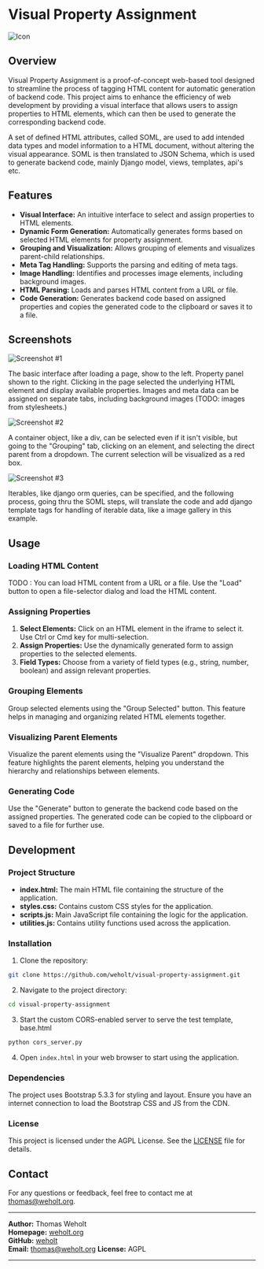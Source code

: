 # Visual Property Assignment
![Icon](icon.webp)

## Overview

Visual Property Assignment is a proof-of-concept web-based tool designed to streamline the process of tagging HTML content for automatic generation of backend code. This project aims to enhance the efficiency of web development by providing a visual interface that allows users to assign properties to HTML elements, which can then be used to generate the corresponding backend code. 

A set of defined HTML attributes, called SOML, are used to add intended data types and model information to a HTML document,
without altering the visual appearance. SOML is then translated to JSON Schema, which is used to generate backend code, 
mainly Django model, views, templates, api's etc. 

## Features

- **Visual Interface:** An intuitive interface to select and assign properties to HTML elements.
- **Dynamic Form Generation:** Automatically generates forms based on selected HTML elements for property assignment.
- **Grouping and Visualization:** Allows grouping of elements and visualizes parent-child relationships.
- **Meta Tag Handling:** Supports the parsing and editing of meta tags.
- **Image Handling:** Identifies and processes image elements, including background images.
- **HTML Parsing:** Loads and parses HTML content from a URL or file.
- **Code Generation:** Generates backend code based on assigned properties and copies the generated code to the clipboard or saves it to a file.

## Screenshots

![Screenshot #1](ui.png)

The basic interface after loading a page, show to the left. Property panel shown to the right. Clicking in the page selected the underlying HTML element and display available properties. Images and meta data can be assigned on separate tabs, including background images (TODO: images from stylesheets.)

![Screenshot #2](ui2.png)

A container object, like a div, can be selected even if it isn't visible, but going to the "Grouping" tab, clicking on an element, and selecting the direct parent from a dropdown. The current selection will be visualized as a red box.

![Screenshot #3](ui3.png)

Iterables, like django orm queries, can be specified, and the following process, going thru the SOML steps, will translate the code and add django template tags for handling of iterable data, like a image gallery in this example.

## Usage

### Loading HTML Content

TODO : You can load HTML content from a URL or a file. Use the "Load" button to open a file-selector dialog and load the HTML content.

### Assigning Properties

1. **Select Elements:** Click on an HTML element in the iframe to select it. Use Ctrl or Cmd key for multi-selection.
2. **Assign Properties:** Use the dynamically generated form to assign properties to the selected elements.
3. **Field Types:** Choose from a variety of field types (e.g., string, number, boolean) and assign relevant properties.

### Grouping Elements

Group selected elements using the "Group Selected" button. This feature helps in managing and organizing related HTML elements together.

### Visualizing Parent Elements

Visualize the parent elements using the "Visualize Parent" dropdown. This feature highlights the parent elements, helping you understand the hierarchy and relationships between elements.

### Generating Code

Use the "Generate" button to generate the backend code based on the assigned properties. The generated code can be copied to the clipboard or saved to a file for further use.

## Development

### Project Structure

- **index.html:** The main HTML file containing the structure of the application.
- **styles.css:** Contains custom CSS styles for the application.
- **scripts.js:** Main JavaScript file containing the logic for the application.
- **utilities.js:** Contains utility functions used across the application.

### Installation

1. Clone the repository:

```bash
git clone https://github.com/weholt/visual-property-assignment.git
```

2. Navigate to the project directory:

```bash
cd visual-property-assignment
```

3. Start the custom CORS-enabled server to serve the test template, base.html

``` bash
python cors_server.py
```

4. Open `index.html` in your web browser to start using the application.

### Dependencies

The project uses Bootstrap 5.3.3 for styling and layout. Ensure you have an internet connection to load the Bootstrap CSS and JS from the CDN.

### License

This project is licensed under the AGPL License. See the [LICENSE](LICENSE) file for details.

## Contact

For any questions or feedback, feel free to contact me at [thomas@weholt.org](mailto:thomas@weholt.org).


---

**Author:** Thomas Weholt  
**Homepage:** [weholt.org](https://weholt.org)  
**GitHub:** [weholt](https://github.com/weholt)  
**Email:** [thomas@weholt.org](mailto:thomas@weholt.org)
**License:** AGPL

---
